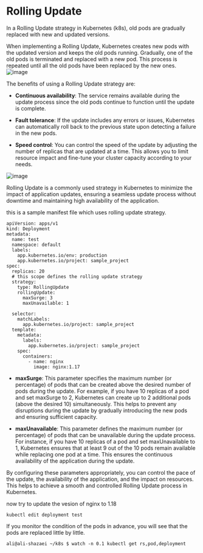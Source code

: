 # Rolling Update
In a Rolling Update strategy in Kubernetes (k8s), old pods are gradually replaced with new and updated versions.

When implementing a Rolling Update, Kubernetes creates new pods with the updated version and keeps the old pods running. Gradually, one of the old pods is terminated and replaced with a new pod. This process is repeated until all the old pods have been replaced by the new ones.
![image](https://github.com/alishaza/k8s-Training/assets/53411387/4911c40c-2522-42af-9f64-50d0c92ccef8)

The benefits of using a Rolling Update strategy are:

-  **Continuous availability**: The service remains available during the update process since the old pods continue to function until the update is complete.

-  **Fault tolerance**: If the update includes any errors or issues, Kubernetes can automatically roll back to the previous state upon detecting a failure in the new pods.

-  **Speed control**: You can control the speed of the update by adjusting the number of replicas that are updated at a time. This allows you to limit resource impact and fine-tune your cluster capacity according to your needs.

![image](https://github.com/alishaza/k8s-Training/assets/53411387/cff1c203-3512-47a9-aef4-ef05fe43f3e5)


Rolling Update is a commonly used strategy in Kubernetes to minimize the impact of application updates, ensuring a seamless update process without downtime and maintaining high availability of the application.

this is a sample manifest file which uses rolling update strategy.
```
apiVersion: apps/v1
kind: Deployment
metadata:
  name: test
  namespace: default
  labels:
    app.kubernetes.io/env: production
    app.kubernetes.io/project: sample_project
spec:
  replicas: 20
  # this scope defines the rolling update strategy 
  strategy:
    type: RollingUpdate
    rollingUpdate:
      maxSurge: 3
      maxUnavailable: 1

  selector:
    matchLabels:
      app.kubernetes.io/project: sample_project
  template:
    metadata:
      labels:
        app.kubernetes.io/project: sample_project
    spec:
      containers:
        - name: nginx
          image: nginx:1.17
```

-  **maxSurge**: This parameter specifies the maximum number (or percentage) of pods that can be created above the desired number of pods during the update. For example, if you have 10 replicas of a pod and set maxSurge to 2, Kubernetes can create up to 2 additional pods (above the desired 10) simultaneously. This helps to prevent any disruptions during the update by gradually introducing the new pods and ensuring sufficient capacity.

-  **maxUnavailable**: This parameter defines the maximum number (or percentage) of pods that can be unavailable during the update process. For instance, if you have 10 replicas of a pod and set maxUnavailable to 1, Kubernetes ensures that at least 9 out of the 10 pods remain available while replacing one pod at a time. This ensures the continuous availability of the application during the update.

By configuring these parameters appropriately, you can control the pace of the update, the availability of the application, and the impact on resources. This helps to achieve a smooth and controlled Rolling Update process in Kubernetes.


now try to update the vesion of nginx to 1.18 
```
kubectl edit deployment test
```
If you monitor the condition of the pods in advance, you will see that the pods are replaced little by little.
```
ali@ali-shazaei ~/k8s $ watch -n 0.1 kubectl get rs,pod,deployment
```
